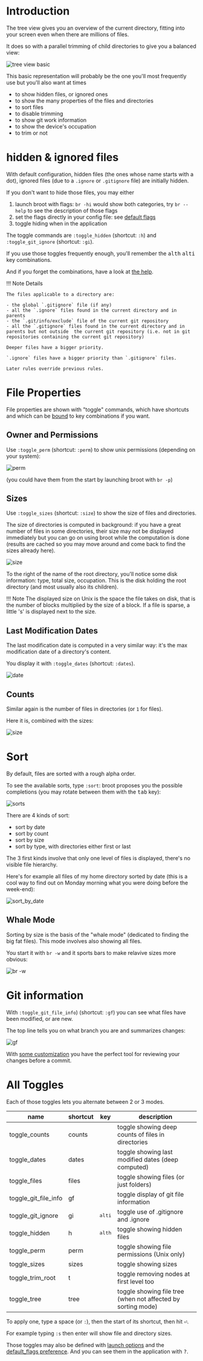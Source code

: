 
# Introduction

The tree view gives you an overview of the current directory, fitting into your screen even when there are millions of files.

It does so with a parallel trimming of child directories to give you a balanced view:

![tree view basic](img/tree_view-basic.png)

This basic representation will probably be the one you'll most frequently use but you'll also want at times

- to show hidden files, or ignored ones
- to show the many properties of the files and directories
- to sort files
- to disable trimming
- to show git work information
- to show the device's occupation
- to trim or not

# hidden & ignored files

With default configuration, hidden files (the ones whose name starts with a dot), ignored files (due to a `.ignore` or `.gitignore` file) are initially hidden.

If you don't want to hide those files, you may either

1. launch broot with flags: `br -hi` would show both categories, try `br --help` to see the description of those flags
2. set the flags directly in your config file: see [default flags](../conf_file/#default-flags)
3. toggle hiding when in the application

The toggle commands are `:toggle_hidden` (shortcut: `:h`)  and `:toggle_git_ignore` (shortcut: `:gi`).

If you use those toggles frequently enough, you'll remember the <kbd>alt</kbd><kbd>h</kbd> <kbd>alt</kbd><kbd>i</kbd> key combinations.

And if you forget the combinations, have a look at [the help](../help/#verbs).

!!! Note Details

    The files applicable to a directory are:

    - the global `.gitignore` file (if any)
    - all the `.ignore` files found in the current directory and in parents
    - the `.git/info/exclude` file of the current git repository
    - all the `.gitignore` files found in the current directory and in parents but not outside  the current git repository (i.e. not in git repositories containing the current git repository)

    Deeper files have a bigger priority.

    `.ignore` files have a bigger priority than `.gitignore` files.

    Later rules override previous rules.

# File Properties

File properties are shown with "toggle" commands, which have shortcuts and which can be [bound](../conf_verbs/#keyboard-key) to key combinations if you want.

## Owner and Permissions

Use `:toggle_perm` (shortcut: `:perm`) to show unix permissions (depending on your system):

![perm](img/tree-perm.png)

(you could have them from the start by launching broot with `br -p`)

## Sizes

Use `:toggle_sizes` (shortcut: `:size`) to show the size of files and directories.

The size of directories is computed in background: if you have a great number of files in some directories, their size may not be displayed immediately but you can go on using broot while the computation is done (results are cached so you may move around and come back to find the sizes already here).

![size](img/tree-sizes.png)

To the right of the name of the root directory, you'll notice some disk information: type, total size, occupation. This is the disk holding the root directory (and most usually also its children).

!!!	Note
	The displayed size on Unix is the space the file takes on disk, that is the number of blocks multiplied by the size of a block. If a file is sparse, a little 's' is displayed next to the size.

## Last Modification Dates

The last modification date is computed in a very similar way: it's the max modification date of a directory's content.

You display it with `:toggle_dates` (shortcut: `:dates`).

![date](img/tree-dates.png)

## Counts

Similar again is the number of files in directories (or `1` for files).

Here it is, combined with the sizes:

![size](img/tree-sizes-and-counts.png)

# Sort

By default, files are sorted with a rough alpha order.

To see the available sorts, type `:sort`: broot proposes you the possible completions (you may rotate between them with the <kbd>tab</kbd> key):

![sorts](img/sorts.png)

There are 4 kinds of sort:

* sort by date
* sort by count
* sort by size
* sort by type, with directories either first or last

The 3 first kinds involve that only one level of files is displayed, there's no visible file hierarchy.

Here's for example all files of my home directory sorted by date (this is a cool way to find out on Monday morning what you were doing before the week-end):

![sort_by_date](img/sort_by_date.png)

## Whale Mode

Sorting by size is the basis of the "whale mode" (dedicated to finding the big fat files).
This mode involves also showing all files.

You start it with `br -w` and it sports bars to make relavive sizes more obvious:

![br -w](img/br-w.png)


# Git information

With `:toggle_git_file_info`) (shortcut: `:gf`) you can see what files have been modified, or are new.

The top line tells you on what branch you are and summarizes changes:

![gf](img/gf.png)

With [some customization](https://dystroy.org/blog/gg/) you have the perfect tool for reviewing your changes before a commit.

# All Toggles

Each of those toggles lets you alternate between 2 or 3 modes.

 | name                 | shortcut |  key  |description
 |----------------------|----------|-------|----------------------------------------------
 | toggle_counts        | counts   |       | toggle showing deep counts of files in directories
 | toggle_dates         | dates    |       | toggle showing last modified dates (deep computed)
 | toggle_files         | files    |       | toggle showing files (or just folders)
 | toggle_git_file_info | gf       |       | toggle display of git file information
 | toggle_git_ignore    | gi       | <kbd>alt</kbd><kbd>i</kbd> | toggle use of .gitignore and .ignore
 | toggle_hidden        | h        | <kbd>alt</kbd><kbd>h</kbd> | toggle showing hidden files
 | toggle_perm          | perm     |       | toggle showing file permissions (Unix only)
 | toggle_sizes         | sizes    |       | toggle showing sizes
 | toggle_trim_root     | t        |       | toggle removing nodes at first level too
 | toggle_tree          | tree     |       | toggle showing file tree (when not affected by sorting mode)

To apply one, type a space (or `:`), then the start of its shortcut, then hit <kbd class=b>⏎</kbd>.

For example typing `:s` then enter will show file and directory sizes.

Those toggles may also be defined with [launch options](../launch) and the [default_flags preference](../conf_file/#default-flags). And you can see them in the application with <kbd>?</kbd>.


